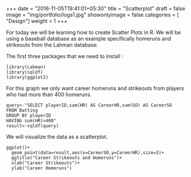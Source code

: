 +++
date = "2016-11-05T19:41:01+05:30"
title = "Scatterplot"
draft = false
image = "img/portfolio/logs1.jpg"
showonlyimage = false
categories = [ "Design"]
weight = 1
+++

For today we will be learning how to create Scatter Plots in R. We will be using a baseball database as an example specifically homeruns and strikeouts from the Lahman database.
<!--more-->

The first three packages that we need to install :

```{r setup, warning=FALSE, message=FALSE}
library(Lahman)
library(sqldf)
library(ggplot2)
```

For this graph we only want career homeruns and strikeouts from players who had more than 400 homeruns.


```{r, highlight=TRUE}
query<-"SELECT playerID,sum(HR) AS CareerHR,sum(SO) AS CareerSO
FROM Batting
GROUP BY playerID
HAVING sum(HR)>400"
result<-sqldf(query)
```

We will visualize the data as a scatterplot.

```{r}
ggplot()+
  geom_point(data=result,aes(x=CareerSO,y=CareerHR),size=3)+
  ggtitle("Career Strikeouts and Homeruns")+
  xlab("Career Strikeouts")+
  ylab("Career Homeruns")
```
